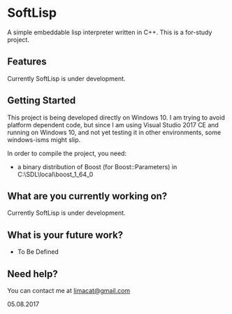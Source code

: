 # SoftLisp
A simple embeddable lisp interpreter written in C++. 
This is a for-study project.

## Features
Currently SoftLisp is under development.

## Getting Started
This project is being developed directly on Windows 10. I am trying to avoid platform dependent code, but since I am using
Visual Studio 2017 CE and running on Windows 10, and not yet testing it in other environments, some windows-isms might slip.

In order to compile the project, you need:
- a binary distribution of Boost (for Boost::Parameters) in C:\SDL\local\boost_1_64_0

## What are you currently working on?
Currently SoftLisp is under development.

## What is your future work?
- To Be Defined

## Need help?
You can contact me at limacat@gmail.com

05.08.2017